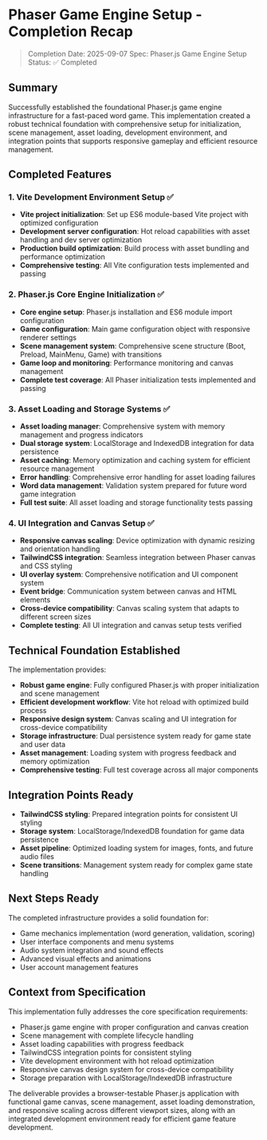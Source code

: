 # Phaser Game Engine Setup - Completion Recap

> Completion Date: 2025-09-07
> Spec: Phaser.js Game Engine Setup
> Status: ✅ Completed

## Summary

Successfully established the foundational Phaser.js game engine infrastructure for a fast-paced word game. This implementation created a robust technical foundation with comprehensive setup for initialization, scene management, asset loading, development environment, and integration points that supports responsive gameplay and efficient resource management.

## Completed Features

### 1. Vite Development Environment Setup ✅
- **Vite project initialization**: Set up ES6 module-based Vite project with optimized configuration
- **Development server configuration**: Hot reload capabilities with asset handling and dev server optimization
- **Production build optimization**: Build process with asset bundling and performance optimization
- **Comprehensive testing**: All Vite configuration tests implemented and passing

### 2. Phaser.js Core Engine Initialization ✅
- **Core engine setup**: Phaser.js installation and ES6 module import configuration
- **Game configuration**: Main game configuration object with responsive renderer settings
- **Scene management system**: Comprehensive scene structure (Boot, Preload, MainMenu, Game) with transitions
- **Game loop and monitoring**: Performance monitoring and canvas management
- **Complete test coverage**: All Phaser initialization tests implemented and passing

### 3. Asset Loading and Storage Systems ✅
- **Asset loading manager**: Comprehensive system with memory management and progress indicators
- **Dual storage system**: LocalStorage and IndexedDB integration for data persistence
- **Asset caching**: Memory optimization and caching system for efficient resource management
- **Error handling**: Comprehensive error handling for asset loading failures
- **Word data management**: Validation system prepared for future word game integration
- **Full test suite**: All asset loading and storage functionality tests passing

### 4. UI Integration and Canvas Setup ✅
- **Responsive canvas scaling**: Device optimization with dynamic resizing and orientation handling
- **TailwindCSS integration**: Seamless integration between Phaser canvas and CSS styling
- **UI overlay system**: Comprehensive notification and UI component system
- **Event bridge**: Communication system between canvas and HTML elements
- **Cross-device compatibility**: Canvas scaling system that adapts to different screen sizes
- **Complete testing**: All UI integration and canvas setup tests verified

## Technical Foundation Established

The implementation provides:

- **Robust game engine**: Fully configured Phaser.js with proper initialization and scene management
- **Efficient development workflow**: Vite hot reload with optimized build process
- **Responsive design system**: Canvas scaling and UI integration for cross-device compatibility  
- **Storage infrastructure**: Dual persistence system ready for game state and user data
- **Asset management**: Loading system with progress feedback and memory optimization
- **Comprehensive testing**: Full test coverage across all major components

## Integration Points Ready

- **TailwindCSS styling**: Prepared integration points for consistent UI styling
- **Storage system**: LocalStorage/IndexedDB foundation for game data persistence
- **Asset pipeline**: Optimized loading system for images, fonts, and future audio files
- **Scene transitions**: Management system ready for complex game state handling

## Next Steps Ready

The completed infrastructure provides a solid foundation for:
- Game mechanics implementation (word generation, validation, scoring)
- User interface components and menu systems  
- Audio system integration and sound effects
- Advanced visual effects and animations
- User account management features

## Context from Specification

This implementation fully addresses the core specification requirements:
- Phaser.js game engine with proper configuration and canvas creation
- Scene management with complete lifecycle handling
- Asset loading capabilities with progress feedback
- TailwindCSS integration points for consistent styling
- Vite development environment with hot reload optimization
- Responsive canvas design system for cross-device compatibility
- Storage preparation with LocalStorage/IndexedDB infrastructure

The deliverable provides a browser-testable Phaser.js application with functional game canvas, scene management, asset loading demonstration, and responsive scaling across different viewport sizes, along with an integrated development environment ready for efficient game feature development.